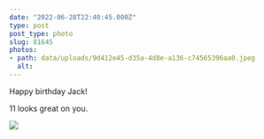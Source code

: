 ```yaml
---
date: "2022-06-28T22:40:45.000Z"
type: post 
post_type: photo
slug: 81645
photos: 
- path: data/uploads/9d412e45-d35a-4d8e-a136-c74565396aa0.jpeg
  alt: 
---
```

Happy birthday Jack!

11 looks great on you. 


![](https://brandontreb.com/data/uploads/9d412e45-d35a-4d8e-a136-c74565396aa0.jpeg)
